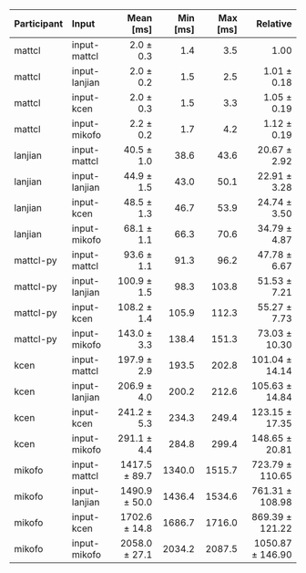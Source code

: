| Participant | Input | Mean [ms] | Min [ms] | Max [ms] | Relative |
|:---|:---|---:|---:|---:|---:|
| mattcl | input-mattcl | 2.0 ± 0.3 | 1.4 | 3.5 | 1.00 |
| mattcl | input-lanjian | 2.0 ± 0.2 | 1.5 | 2.5 | 1.01 ± 0.18 |
| mattcl | input-kcen | 2.0 ± 0.3 | 1.5 | 3.3 | 1.05 ± 0.19 |
| mattcl | input-mikofo | 2.2 ± 0.2 | 1.7 | 4.2 | 1.12 ± 0.19 |
| lanjian | input-mattcl | 40.5 ± 1.0 | 38.6 | 43.6 | 20.67 ± 2.92 |
| lanjian | input-lanjian | 44.9 ± 1.5 | 43.0 | 50.1 | 22.91 ± 3.28 |
| lanjian | input-kcen | 48.5 ± 1.3 | 46.7 | 53.9 | 24.74 ± 3.50 |
| lanjian | input-mikofo | 68.1 ± 1.1 | 66.3 | 70.6 | 34.79 ± 4.87 |
| mattcl-py | input-mattcl | 93.6 ± 1.1 | 91.3 | 96.2 | 47.78 ± 6.67 |
| mattcl-py | input-lanjian | 100.9 ± 1.5 | 98.3 | 103.8 | 51.53 ± 7.21 |
| mattcl-py | input-kcen | 108.2 ± 1.4 | 105.9 | 112.3 | 55.27 ± 7.73 |
| mattcl-py | input-mikofo | 143.0 ± 3.3 | 138.4 | 151.3 | 73.03 ± 10.30 |
| kcen | input-mattcl | 197.9 ± 2.9 | 193.5 | 202.8 | 101.04 ± 14.14 |
| kcen | input-lanjian | 206.9 ± 4.0 | 200.2 | 212.6 | 105.63 ± 14.84 |
| kcen | input-kcen | 241.2 ± 5.3 | 234.3 | 249.4 | 123.15 ± 17.35 |
| kcen | input-mikofo | 291.1 ± 4.4 | 284.8 | 299.4 | 148.65 ± 20.81 |
| mikofo | input-mattcl | 1417.5 ± 89.7 | 1340.0 | 1515.7 | 723.79 ± 110.65 |
| mikofo | input-lanjian | 1490.9 ± 50.0 | 1436.4 | 1534.6 | 761.31 ± 108.98 |
| mikofo | input-kcen | 1702.6 ± 14.8 | 1686.7 | 1716.0 | 869.39 ± 121.22 |
| mikofo | input-mikofo | 2058.0 ± 27.1 | 2034.2 | 2087.5 | 1050.87 ± 146.90 |
